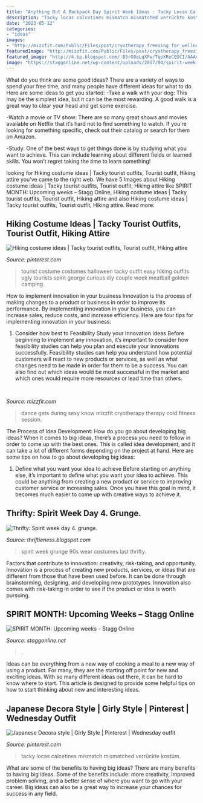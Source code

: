 ```yaml
---
title: "Anything But A Backpack Day Spirit Week Ideas : Tacky Locas Calcetines Mismatch Mismatched Verrückte Kostüm"
description: "Tacky locas calcetines mismatch mismatched verrückte kostüm"
date: "2023-05-12"
categories:
- "ideas"
images:
- "http://mizzfit.com/Public/Files/post/cryotherapy_freezing_for_wellness_cold_therapy_mizzfit_0315dfd806.jpg"
featuredImage: "http://mizzfit.com/Public/Files/post/cryotherapy_freezing_for_wellness_cold_therapy_mizzfit_0315dfd806.jpg"
featured_image: "http://4.bp.blogspot.com/-B5rO8eLqXFw/TqoXReCQSCI/AAAAAAAAAA4/vC-Qnd2bve8/w1200-h630-p-k-no-nu/spirit+day+4.PNG"
image: "https://staggonline.net/wp-content/uploads/2017/04/spirit-week-thr_21454962_ee5433beb7461dd3fb30cfdfbd7084b55f785794.png"
---
```



What do you think are some good ideas?
There are a variety of ways to spend your free time, and many people have different ideas for what to do. Here are some ideas to get you started: 
-Take a walk with your dog: This may be the simplest idea, but it can be the most rewarding. A good walk is a great way to clear your head and get some exercise. 

-Watch a movie or TV show: There are so many great shows and movies available on Netflix that it’s hard not to find something to watch. If you’re looking for something specific, check out their catalog or search for them on Amazon. 

-Study: One of the best ways to get things done is by studying what you want to achieve. This can include learning about different fields or learned skills. You won’t regret taking the time to learn something!

	

		
looking for Hiking costume ideas | Tacky tourist outfits, Tourist outfit, Hiking attire you've came to the right web. We have 5 Images about Hiking costume ideas | Tacky tourist outfits, Tourist outfit, Hiking attire like SPIRIT MONTH: Upcoming weeks – Stagg Online, Hiking costume ideas | Tacky tourist outfits, Tourist outfit, Hiking attire and also Hiking costume ideas | Tacky tourist outfits, Tourist outfit, Hiking attire. Read more:
		
    
## Hiking Costume Ideas | Tacky Tourist Outfits, Tourist Outfit, Hiking Attire

<img loading=lazy src="https://i.pinimg.com/originals/ca/92/da/ca92da429fdd6223a9a483515f5dacfd.jpg" onerror="this.onerror=null;this.src='https://tse1.mm.bing.net/th?id=OIP.8eJXfvcu7cl_EG9rdfFWpQHaJ4&amp;pid=15.1';" alt="Hiking costume ideas | Tacky tourist outfits, Tourist outfit, Hiking attire">

_Source: pinterest.com_

>tourist costume costumes halloween tacky outfit easy hiking outfits ugly tourists spirit george curious diy couple week meatball golden camping. 

	

How to implement innovation in your business
Innovation is the process of making changes to a product or business in order to improve its performance. By implementing innovation in your business, you can increase sales, reduce costs, and increase efficiency. Here are four tips for implementing innovation in your business:
1. Consider how best to Feasibility Study your Innovation Ideas
Before beginning to implement any innovation, it’s important to consider how feasibility studies can help you plan and execute your innovations successfully. Feasibility studies can help you understand how potential customers will react to new products or services, as well as what changes need to be made in order for them to be a success. You can also find out which ideas would be most successful in the market and which ones would require more resources or lead time than others.


    
## 

<img loading=lazy src="http://mizzfit.com/Public/Files/post/cryotherapy_freezing_for_wellness_cold_therapy_mizzfit_0315dfd806.jpg" onerror="this.onerror=null;this.src='https://tse1.mm.bing.net/th?id=OIP.YD2FOi7pWBwtBd3kg6XBfgHaEI&amp;pid=15.1';" alt="">

_Source: mizzfit.com_

>dance gets during sexy know mizzfit cryotherapy therapy cold fitness session. 

	

The Process of Idea Development: How do you go about developing big ideas?
When it comes to big ideas, there’s a process you need to follow in order to come up with the best ones. This is called idea development, and it can take a lot of different forms depending on the project at hand. Here are some tips on how to go about developing big ideas:
1. Define what you want your idea to achieve 
Before starting on anything else, it’s important to define what you want your idea to achieve. This could be anything from creating a new product or service to improving customer service or increasing sales. Once you have this goal in mind, it becomes much easier to come up with creative ways to achieve it.

    
## Thrifty: Spirit Week Day 4. Grunge.

<img loading=lazy src="http://4.bp.blogspot.com/-B5rO8eLqXFw/TqoXReCQSCI/AAAAAAAAAA4/vC-Qnd2bve8/w1200-h630-p-k-no-nu/spirit+day+4.PNG" onerror="this.onerror=null;this.src='https://tse3.mm.bing.net/th?id=OIP.yJHhhNCYgmjsfoe8fu3ztwHaJ4&amp;pid=15.1';" alt="Thrifty: Spirit week day 4. grunge.">

_Source: thriftieness.blogspot.com_

>spirit week grunge 90s wear costumes last thrifty. 

	

Factors that contribute to innovation: creativity, risk-taking, and opportunity.
Innovation is a process of creating new products, services, or ideas that are different from those that have been used before. It can be done through brainstorming, designing, and developing new prototypes. Innovation also comes with risk-taking in order to see if the product or idea is worth pursuing.

    
## SPIRIT MONTH: Upcoming Weeks – Stagg Online

<img loading=lazy src="https://staggonline.net/wp-content/uploads/2017/04/spirit-week-thr_21454962_ee5433beb7461dd3fb30cfdfbd7084b55f785794.png" onerror="this.onerror=null;this.src='https://tse4.mm.bing.net/th?id=OIP.lMXD2PK7jBwDKBb_q9aLlwHaLX&amp;pid=15.1';" alt="SPIRIT MONTH: Upcoming weeks – Stagg Online">

_Source: staggonline.net_

>. 

	

Ideas can be everything from a new way of cooking a meal to a new way of using a product. For many, they are the starting off point for new and exciting ideas. With so many different ideas out there, it can be hard to know where to start. This article is designed to provide some helpful tips on how to start thinking about new and interesting ideas.

    
## Japanese Decora Style | Girly Style | Pinterest | Wednesday Outfit

<img loading=lazy src="https://s-media-cache-ak0.pinimg.com/736x/6d/d7/a3/6dd7a36bd6140a8bca04934184734810.jpg" onerror="this.onerror=null;this.src='https://tse2.mm.bing.net/th?id=OIP.LpoZ6F5J1LMuagRRPKr9swHaHa&amp;pid=15.1';" alt="Japanese Decora style | Girly Style | Pinterest | Wednesday outfit">

_Source: pinterest.com_

>tacky locas calcetines mismatch mismatched verrückte kostüm. 

	

What are some of the benefits to having big ideas?
There are many benefits to having big ideas. Some of the benefits include: more creativity, improved problem solving, and a better sense of where you want to go with your career. Big ideas can also be a great way to increase your chances for success in any field.

